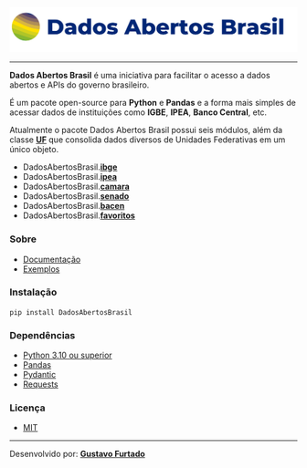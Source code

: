 <div align="center">
  <img src="https://raw.githubusercontent.com/GusFurtado/dab_assets/main/images/logo.png"><br>
</div>

---

**Dados Abertos Brasil** é uma iniciativa para facilitar o acesso a dados abertos e APIs do governo brasileiro.

É um pacote open-source para **Python** e **Pandas** e a forma mais simples de acessar dados de instituições como **IGBE**, **IPEA**, **Banco Central**, etc.

Atualmente o pacote Dados Abertos Brasil possui seis módulos, além da classe **[UF](https://www.gustavofurtado.com/dab/DadosAbertosBrasil.uf.html)** que consolida dados diversos de Unidades Federativas em um único objeto.

- DadosAbertosBrasil.**[ibge](https://www.gustavofurtado.com/dab/DadosAbertosBrasil.ibge.html)**
- DadosAbertosBrasil.**[ipea](https://www.gustavofurtado.com/dab/DadosAbertosBrasil.ipea.html)**
- DadosAbertosBrasil.**[camara](https://www.gustavofurtado.com/dab/DadosAbertosBrasil.camara.html)**
- DadosAbertosBrasil.**[senado](https://www.gustavofurtado.com/dab/DadosAbertosBrasil.senado.html)**
- DadosAbertosBrasil.**[bacen](https://www.gustavofurtado.com/dab/DadosAbertosBrasil.bacen.html)**
- DadosAbertosBrasil.**[favoritos](https://www.gustavofurtado.com/dab/DadosAbertosBrasil.favoritos.html)**

### Sobre
- [Documentação](https://www.gustavofurtado.com/dab/index.html)
- [Exemplos](https://github.com/GusFurtado/dab_assets/tree/main/exemplos)

### Instalação
```
pip install DadosAbertosBrasil
```

### Dependências
- [Python 3.10 ou superior](https://www.python.org/)
- [Pandas](https://pandas.pydata.org/)
- [Pydantic](https://docs.pydantic.dev/latest/)
- [Requests](https://requests.readthedocs.io/en/master/)

### Licença
- [MIT](LICENSE)

---

Desenvolvido por: **[Gustavo Furtado](https://www.gustavofurtado.com/)**

